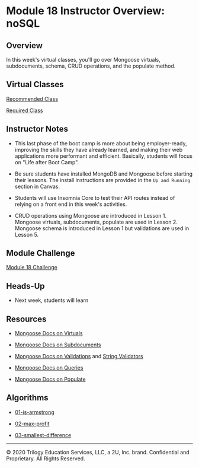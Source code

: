 # Module 18 Instructor Overview: noSQL

## Overview

In this week's virtual classes, you'll go over Mongoose virtuals, subdocuments, schema, CRUD operations, and the populate method.

## Virtual Classes

[Recommended Class](./18.1-RECOMMENDED.md)

[Required Class](./18.2-REQUIRED.md)

## Instructor Notes

* This last phase of the boot camp is more about being employer-ready, improving the skills they have already learned, and making their web applications more performant and efficient. Basically, students will focus on "Life after Boot Camp". 

* Be sure students have installed MongoDB and Mongoose before starting their lessons. The install instructions are provided in the `Up and Running` section in Canvas. 

* Students will use Insomnia Core to test their API routes instead of relying on a front end in this week's activities.

* CRUD operations using Mongoose are introduced in Lesson 1. Mongoose virtuals, subdocuments, populate are used in Lesson 2. Mongoose schema is introduced in Lesson 1 but validations are used in Lesson 5.


## Module Challenge

[Module 18 Challenge](../../01-Class-Content/18-NoSQL/02-Challenge)

## Heads-Up

* Next week, students will learn 

## Resources

* [Mongoose Docs on Virtuals](https://mongoosejs.com/docs/tutorials/virtuals.html)

* [Mongoose Docs on Subdocuments](https://mongoosejs.com/docs/subdocs.html)

* [Mongoose Docs on Validations](https://mongoosejs.com/docs/validation.html) and [String Validators](https://mongoosejs.com/docs/schematypes.html#string-validators)

* [Mongoose Docs on Queries](https://mongoosejs.com/docs/queries.html)

* [Mongoose Docs on Populate](https://mongoosejs.com/docs/populate.html)

## Algorithms

* [01-is-armstrong](../../01-Class-Content/18-NoSQL/03-Algorithms/01-is-armstrong)

* [02-max-profit](../../01-Class-Content/18-NoSQL/03-Algorithms/02-max-profit)

* [03-smallest-difference](../../01-Class-Content/18-NoSQL/03-Algorithms/03-smallest-difference)

---
© 2020 Trilogy Education Services, LLC, a 2U, Inc. brand.  Confidential and Proprietary.  All Rights Reserved.
